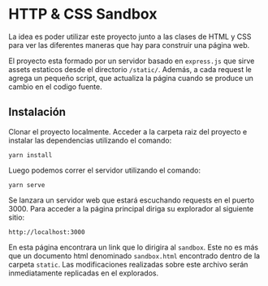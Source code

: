 HTTP & CSS Sandbox
===

La idea es poder utilizar este proyecto junto a las clases de HTML y CSS para
ver las diferentes maneras que hay para construir una página web.

El proyecto esta formado por un servidor basado en `express.js` que sirve
assets estaticos desde el directorio `/static/`. Además, a cada request le 
agrega un pequeño script, que actualiza la página cuando se produce un cambio
en el codigo fuente.

Instalación
---

Clonar el proyecto localmente. Acceder a la carpeta raiz del proyecto e 
instalar las dependencias utilizando el comando:

```
yarn install
```

Luego podemos correr el servidor utilizando el comando:

```
yarn serve
```

Se lanzara un servidor web que estará escuchando requests en el puerto 3000.
Para acceder a la página principal diriga su explorador al siguiente sitio:

```
http://localhost:3000
```

En esta página encontrara un link que lo dirigira al `sandbox`. Este no es más
que un documento html denominado `sandbox.html` encontrado dentro de la carpeta
`static`. Las modificaciones realizadas sobre este archivo serán inmediatamente
replicadas en el explorados.
